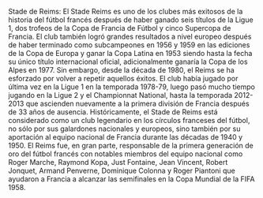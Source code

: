 Stade de Reims: El Stade Reims es uno de los clubes más exitosos de la historia del fútbol francés después de haber ganado seis títulos de la Ligue 1, dos trofeos de la Copa de Francia de Fútbol y cinco Supercopa de Francia. El club también logró grandes resultados a nivel europeo después de haber terminado como subcampeones en 1956 y 1959 en las ediciones de la Copa de Europa y ganar la Copa Latina en 1953 siendo hasta la fecha su único título internacional oficial, adicionalmente ganaría la Copa de los Alpes en 1977. Sin embargo, desde la década de 1980, el Reims se ha esforzado por volver a repetir aquellos éxitos. El club había jugado por última vez en la Ligue 1 en la temporada 1978-79, luego pasó mucho tiempo jugando en la Ligue 2 y el Championnat National, hasta la temporada 2012-2013 que ascienden nuevamente a la primera división de Francia después de 33 años de ausencia. Históricamente, el Stade de Reims está considerado como un club legendario en los círculos franceses del fútbol, no sólo por sus galardones nacionales y europeos, sino también por su aportación al equipo nacional de Francia durante las décadas de 1940 y 1950. El Reims fue, en gran parte, responsable de la primera generación de oro del fútbol francés con notables miembros del equipo nacional como Roger Marche, Raymond Kopa, Just Fontaine, Jean Vincent, Robert Jonquet, Armand Penverne, Dominique Colonna y Roger Piantoni que ayudaron a Francia a alcanzar las semifinales en la Copa Mundial de la FIFA 1958.
